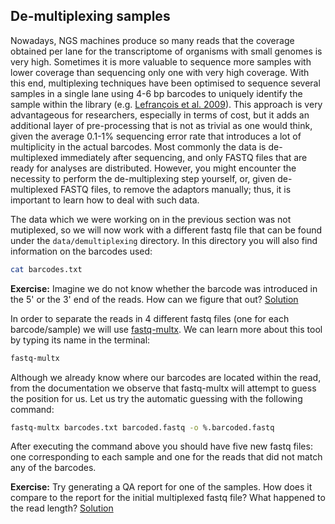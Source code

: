 ## De-multiplexing samples
Nowadays, NGS machines produce so many reads that the coverage obtained per lane for the transcriptome of organisms with small genomes is very high. Sometimes it is more valuable to sequence more samples with lower coverage than sequencing only one with very high coverage. With this end, multiplexing techniques have been optimised to sequence several samples in a single lane using 4-6 bp barcodes to uniquely identify the sample within the library (e.g. [Lefrançois et al. 2009](http://www.biomedcentral.com/1471-2164/10/37)). This approach is very advantageous for researchers, especially in terms of cost, but it adds an additional layer of pre-processing that is not as trivial as one would think, given the average 0.1-1% sequencing error rate that introduces a lot of multiplicity in the actual barcodes. Most commonly the data is de-multiplexed immediately after sequencing, and only FASTQ files that are ready for analyses are distributed. However, you might encounter the necessity to perform the de-multiplexing step yourself, or, given de-multiplexed FASTQ files, to remove the adaptors manually; thus, it is important to learn how to deal with such data.

The data which we were working on in the previous section was not mutiplexed, so we will now work with a different fastq file that can be found under the `data/demultiplexing` directory. In this directory you will also find information on the barcodes used:

```bash
cat barcodes.txt
```

**Exercise:** Imagine we do not know whether the barcode was introduced in the 5' or the 3' end of the reads. How can we figure that out?
[Solution](https://github.com/barzine/TeachingMaterial/tree/Animal-genome-informatics/solutions/_demultiplexing_ex1.md)

In order to separate the reads in 4 different fastq files (one for each barcode/sample) we will use [fastq-multx](https://code.google.com/p/ea-utils/). We can learn more about this tool by typing its name in the terminal:

```bash
fastq-multx
```

Although we already know where our barcodes are located within the read, from the documentation we observe that fastq-multx will attempt to guess the position for us. Let us try the automatic guessing with the following command:

```bash
fastq-multx barcodes.txt barcoded.fastq -o %.barcoded.fastq
```

After executing the command above you should have five new fastq files: one corresponding to each sample and one for the reads that did not match any of the barcodes.

**Exercise:** Try generating a QA report for one of the samples. How does it compare to the report for the initial multiplexed fastq file? What happened to the read length?
[Solution](https://github.com/barzine/TeachingMaterial/tree/Animal-genome-informatics/solutions/_demultiplexing_ex2.md)

